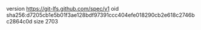 version https://git-lfs.github.com/spec/v1
oid sha256:d7205cb1e5b01f3ae128bdf97391ccc404efe018290cb2e618c2746bc2864c0d
size 2703
